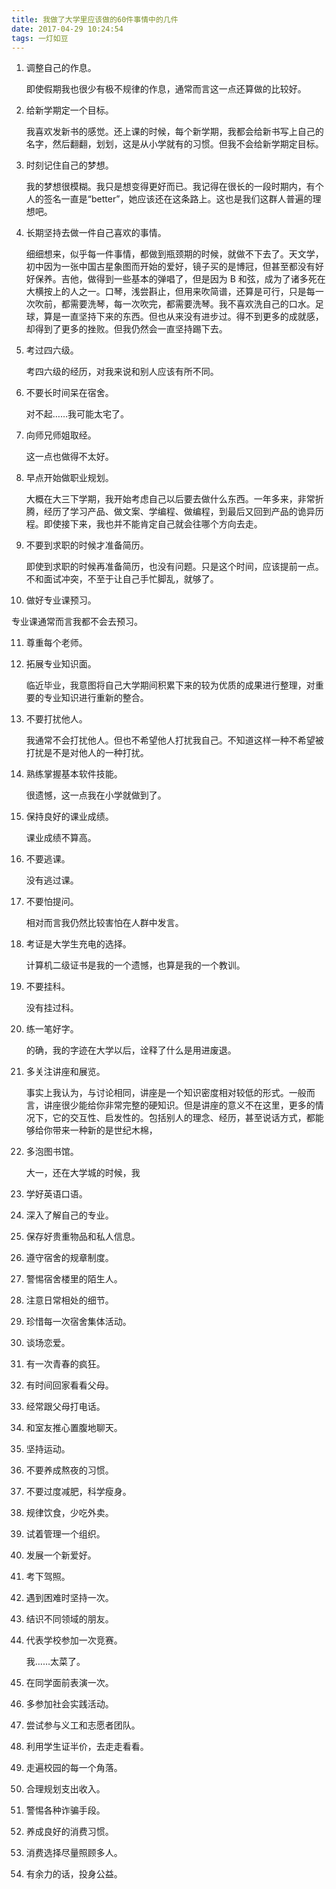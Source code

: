 ```yaml
---
title: 我做了大学里应该做的60件事情中的几件
date: 2017-04-29 10:24:54
tags: 一灯如豆
---
```


1. 调整自己的作息。

   即使假期我也很少有极不规律的作息，通常而言这一点还算做的比较好。

2. 给新学期定一个目标。

   我喜欢发新书的感觉。还上课的时候，每个新学期，我都会给新书写上自己的名字，然后翻翻，划划，这是从小学就有的习惯。但我不会给新学期定目标。

3. 时刻记住自己的梦想。

   我的梦想很模糊。我只是想变得更好而已。我记得在很长的一段时期内，有个人的签名一直是“better”，她应该还在这条路上。这也是我们这群人普遍的理想吧。

4. 长期坚持去做一件自己喜欢的事情。

   细细想来，似乎每一件事情，都做到瓶颈期的时候，就做不下去了。天文学，初中因为一张中国古星象图而开始的爱好，镜子买的是博冠，但甚至都没有好好保养。吉他，做得到一些基本的弹唱了，但是因为 B 和弦，成为了诸多死在大横按上的人之一。口琴，浅尝斟止，但用来吹简谱，还算是可行，只是每一次吹前，都需要洗琴，每一次吹完，都需要洗琴。我不喜欢洗自己的口水。足球，算是一直坚持下来的东西。但也从来没有进步过。得不到更多的成就感，却得到了更多的挫败。但我仍然会一直坚持踢下去。

5. 考过四六级。

   考四六级的经历，对我来说和别人应该有所不同。

6. 不要长时间呆在宿舍。

   对不起……我可能太宅了。

7. 向师兄师姐取经。

   这一点也做得不太好。

8. 早点开始做职业规划。

   大概在大三下学期，我开始考虑自己以后要去做什么东西。一年多来，非常折腾，经历了学习产品、做文案、学编程、做编程，到最后又回到产品的诡异历程。即使接下来，我也并不能肯定自己就会往哪个方向去走。

9. 不要到求职的时候才准备简历。

   即使到求职的时候再准备简历，也没有问题。只是这个时间，应该提前一点。不和面试冲突，不至于让自己手忙脚乱，就够了。

10. 做好专业课预习。

  专业课通常而言我都不会去预习。

11. 尊重每个老师。

12. 拓展专业知识面。

    临近毕业，我意图将自己大学期间积累下来的较为优质的成果进行整理，对重要的专业知识进行重新的整合。

13. 不要打扰他人。

    我通常不会打扰他人。但也不希望他人打扰我自己。不知道这样一种不希望被打扰是不是对他人的一种打扰。

14. 熟练掌握基本软件技能。

    很遗憾，这一点我在小学就做到了。

15. 保持良好的课业成绩。

    课业成绩不算高。

16. 不要逃课。

    没有逃过课。

17. 不要怕提问。

    相对而言我仍然比较害怕在人群中发言。

18. 考证是大学生充电的选择。

    计算机二级证书是我的一个遗憾，也算是我的一个教训。

19. 不要挂科。

    没有挂过科。

20. 练一笔好字。

    的确，我的字迹在大学以后，诠释了什么是用进废退。

21. 多关注讲座和展览。

    事实上我认为，与讨论相同，讲座是一个知识密度相对较低的形式。一般而言，讲座很少能给你非常完整的硬知识。但是讲座的意义不在这里，更多的情况下，它的交互性、启发性的。包括别人的理念、经历，甚至说话方式，都能够给你带来一种新的是世纪木棉，

22. 多泡图书馆。

    大一，还在大学城的时候，我

23. 学好英语口语。

24. 深入了解自己的专业。

25. 保存好贵重物品和私人信息。

26. 遵守宿舍的规章制度。

27. 警惕宿舍楼里的陌生人。

28. 注意日常相处的细节。

29. 珍惜每一次宿舍集体活动。

30. 谈场恋爱。

31. 有一次青春的疯狂。

32. 有时间回家看看父母。

33. 经常跟父母打电话。

34. 和室友推心置腹地聊天。

35. 坚持运动。

36. 不要养成熬夜的习惯。

37. 不要过度减肥，科学瘦身。

38. 规律饮食，少吃外卖。

39. 试着管理一个组织。

40. 发展一个新爱好。

41. 考下驾照。

42. 遇到困难时坚持一次。

43. 结识不同领域的朋友。

44. 代表学校参加一次竞赛。

    我……太菜了。

45. 在同学面前表演一次。

46. 多参加社会实践活动。

47. 尝试参与义工和志愿者团队。

48. 利用学生证半价，去走走看看。

49. 走遍校园的每一个角落。

50. 合理规划支出收入。

51. 警惕各种诈骗手段。

52. 养成良好的消费习惯。

53. 消费选择尽量照顾多人。

54. 有余力的话，投身公益。